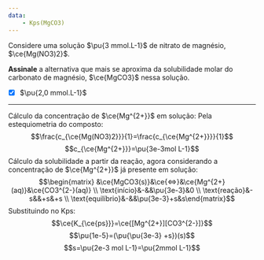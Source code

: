 ```yaml
---
data:
    - Kps(MgCO3)
---
```


Considere uma solução $\pu{3 mmol.L-1}$ de nitrato de magnésio, $\ce{Mg(NO3)2}$.

**Assinale** a alternativa que mais se aproxima da solubilidade molar do carbonato de magnésio, $\ce{MgCO3}$ nessa solução.

- [x] $\pu{2,0 mmol.L-1}$


---

Cálculo da concentração de $\ce{Mg^{2+}}$ em solução:
Pela estequiometria do composto:
$$\frac{c_{\ce{Mg(NO3)2}}}{1}=\frac{c_{\ce{Mg^{2+}}}}{1}$$
$$c_{\ce{Mg^{2+}}}=\pu{3e-3mol L-1}$$
Cálculo da solubilidade a partir da reação, agora considerando a concentração de $\ce{Mg^{2+}}$ já presente em solução:
$$\begin{matrix} &\ce{MgCO3(s)}&\ce{<=>}&\ce{Mg^{2+}(aq)}&\ce{CO3^{2-}(aq)} \\ \text{início}&-&&\pu{3e-3}&0 \\ \text{reação}&-s&&+s&+s \\ \text{equilíbrio}&-&&\pu{3e-3}+s&s\end{matrix}$$
Substituindo no Kps:
$$\ce{K_{\ce{ps}}}=\ce{[Mg^{2+}][CO3^{2-}]}$$
$$\pu{1e-5}=(\pu{\pu{3e-3} +s})(s)$$
$$s=\pu{2e-3 mol L-1}=\pu{2mmol L-1}$$

